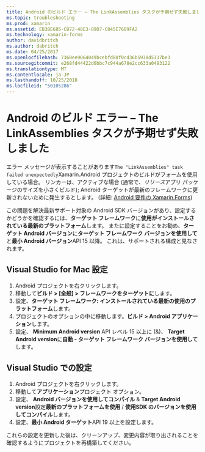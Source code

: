 ```yaml
---
title: Android のビルド エラー – The LinkAssemblies タスクが予期せず失敗しました
ms.topic: troubleshooting
ms.prod: xamarin
ms.assetid: EB3BE685-CB72-48E3-89D7-C845E76B9FA2
ms.technology: xamarin-forms
author: davidbritch
ms.author: dabritch
ms.date: 04/25/2017
ms.openlocfilehash: 7360ee9064049bcebfd88f0cd36b5938d5337be3
ms.sourcegitcommit: e268fd44422d0bbc7c944a678e2cc633a0493122
ms.translationtype: MT
ms.contentlocale: ja-JP
ms.lasthandoff: 10/25/2018
ms.locfileid: "50105286"
---
```

# <a name="android-build-error--the-linkassemblies-task-failed-unexpectedly"></a>Android のビルド エラー – The LinkAssemblies タスクが予期せず失敗しました

エラー メッセージが表示することがあります`The "LinkAssemblies" task failed unexpectedly`Xamarin.Android プロジェクトのビルドがフォームを使用している場合。 リンカーは、アクティブな場合 (通常で、*リリース*アプリ パッケージのサイズを小さくビルド); Android ターゲットが最新のフレームワークに更新されないために発生するとします。 (詳細: [Android 要件の Xamarin.Forms](~/xamarin-forms/get-started/installation.md#android))

この問題を解決最新サポート対象の Android SDK バージョンがあり、設定するかどうかを確認するには、**ターゲット フレームワーク**に**使用がインストールされている最新のプラットフォーム**します。 またに設定することをお勧め、**ターゲット Android バージョン**に**ターゲット フレームワーク バージョンを使用して**と**最小 Android バージョン**API 15 以降。 これは、サポートされる構成と見なされます。

## <a name="setting-in-visual-studio-for-mac"></a>Visual Studio for Mac 設定

1.  Android プロジェクトを右クリックします。
2.  移動して**ビルド > [全般] > フレームワークをターゲットに**します。
3.  設定、**ターゲット フレームワーク: インストールされている最新の使用のプラットフォーム**します。
4.  プロジェクトのオプションの中に移動します。**ビルド > Android アプリケーション**します。
5.  設定、 **Minimum Android version** API レベル 15 以上に (&)、 **Target Android version**に**自動 - ターゲット フレームワーク バージョンを使用して**します。

## <a name="setting-in-visual-studio"></a>Visual Studio での設定

1.  Android プロジェクトを右クリックします。
2.  移動して**アプリケーション**プロジェクト オプション。
3.  設定、 **Android バージョンを使用してコンパイル** & **Target Android version**設定**最新のプラットフォームを使用** / **使用SDK のバージョンを使用してコンパイル**します。
4.  設定、**最小 Android ターゲット**API 19 以上を設定します。

これらの設定を更新した後は、クリーンアップ、変更内容が取り出されることを確認するようにプロジェクトを再構築してください。
